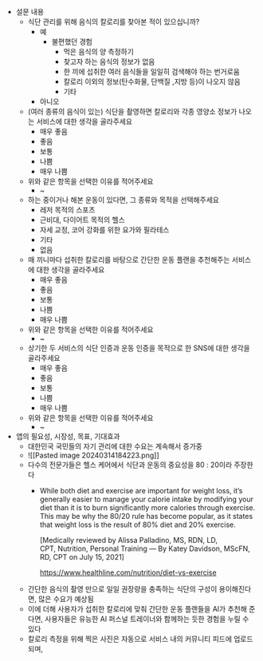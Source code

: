 - 설문 내용
	- 식단 관리를 위해 음식의 칼로리를 찾아본 적이 있으십니까?
		- 예
			- 불편했던 경험
				- 먹은 음식의 양 측정하기
				- 찾고자 하는 음식의 정보가 없음
				- 한 끼에 섭취한 여러 음식들을 일일히 검색해야 하는 번거로움
				- 칼로리 이외의 정보(탄수화물, 단백질 ,지방 등)이 나오지 않음
				- 기타
		- 아니오
	- (여러 종류의 음식이 있는) 식단을 촬영하면 칼로리와 각종 영양소 정보가 나오는 서비스에 대한 생각을 골라주세요
		- 매우 좋음
		- 좋음
		- 보통
		- 나쁨
		- 매우 나쁨
	- 위와 같은 항목을 선택한 이유를 적어주세요
		- ~
	- 하는 중이거나 해본 운동이 있다면, 그 종류와 목적을 선택해주세요
		- 레저 목적의 스포츠
		- 근비대, 다이어트 목적의 헬스
		- 자세 교정, 코어 강화를 위한 요가와 필라테스
		- 기타
		- 없음
	- 매 끼니마다 섭취한 칼로리를 바탕으로 간단한 운동 플랜을 추천해주는 서비스에 대한 생각을 골라주세요
		- 매우 좋음
		- 좋음
		- 보통
		- 나쁨
		- 매우 나쁨
	- 위와 같은 항목을 선택한 이유를 적어주세요
		- ~
	- 상기한 두 서비스의 식단 인증과 운동 인증을 목적으로 한 SNS에 대한 생각을 골라주세요
		- 매우 좋음
		- 좋음
		- 보통
		- 나쁨
		- 매우 나쁨
	- 위와 같은 항목을 선택한 이유를 적어주세요
		- ~
- 앱의 필요성, 시장성, 목표, 기대효과
	- 대한민국 국민들의 자기 관리에 대한 수요는 계속해서 증가중
	- ![[Pasted image 20240314184223.png]]
	- 다수의 전문가들은 헬스 케어에서 식단과 운동의 중요성을 80 : 20이라 주장한다
		- While both diet and exercise are important for weight loss, it’s generally easier to manage your calorie intake by modifying your diet than it is to burn significantly more calories through exercise. This may be why the 80/20 rule has become popular, as it states that weight loss is the result of 80% diet and 20% exercise. 
	  
		  [Medically reviewed by Alissa Palladino, MS, RDN, LD, CPT, Nutrition, Personal Training — By Katey Davidson, MScFN, RD, CPT on July 15, 2021]
	  
		  https://www.healthline.com/nutrition/diet-vs-exercise
	- 간단한 음식의 촬영 만으로 일일 권장량을 충족하는 식단의 구성이 용이해진다면, 많은 수요가 예상됨
	- 이에 더해 사용자가 섭취한 칼로리에 맞춰 간단한 운동 플랜들을 AI가 추천해 준다면, 사용자들은 유능한 AI 퍼스널 트레이너와 함께하는 듯한 경험을 누릴 수 있다
	- 칼로리 측정을 위해 찍은 사진은 자동으로 서비스 내의 커뮤니티 피드에 업로드 되며, 
	  

